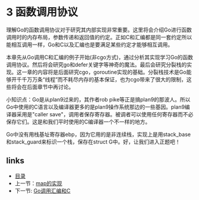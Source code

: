 # 3 函数调用协议

理解Go的函数调用协议对于研究其内部实现非常重要。这里将会介绍Go进行函数调用时的内存布局，参数传递和返回值的约定。正如C和汇编都是同一套约定所以能相互调用一样，Go和C以及汇编也是要满足某些约定才能够相互调用。

本章先从Go调用C和汇编的例子开始(非cgo方式)，通过分析其实现学习Go的函数调用协议。然后将会研究go和defer关键字等神奇的魔法。最后会研究分裂栈的实现。这一章的内容将是后面研究cgo，goroutine实现的基础。分裂栈技术是Go能够开千千万万条“线程”而不耗尽内存的基本保证，也为cgo带来了很大的限制，这些将会在后面章节中再讨论。

小知识点：Go是从plan9过来的，其作者rob pike等正是搞plan9的那波人。所以Go中使用的C语言以及编译器更多的是plan9操作系统那边的一些基因。plan9编译器采用是"caller save"，调用者保存寄存器。被调者可以使用任何寄存器而不必保存它们。这是和我们平时使用的C编译器一个不一样的地方。

Go中没有用栈基址寄存器ebp，因为它用的是非连续栈，实现上是用stack_base和stack_guard来标识一个栈，保存在struct G中。好，让我们进入正题吧！

## links
  * [目录](<preface.md>)
  * 上一节：[map的实现](<02.3.md>)
  * 下一节: [Go调用汇编和C](<03.1.md>)
